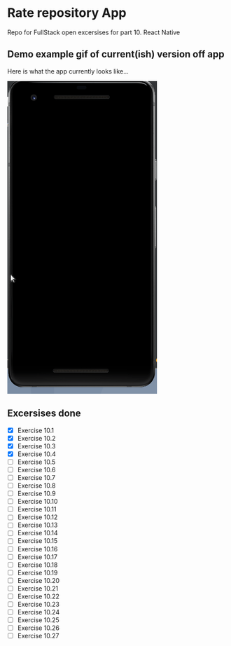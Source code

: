 # Rate repository App

Repo for FullStack open excersises for part 10. React Native

## Demo example gif of current(ish) version off app

Here is what the app currently looks like...

![Demo of app](img/demo-10-4.gif)


## Excersises done

- [x] Exercise 10.1
- [x] Exercise 10.2
- [x] Exercise 10.3
- [x] Exercise 10.4
- [ ] Exercise 10.5
- [ ] Exercise 10.6
- [ ] Exercise 10.7
- [ ] Exercise 10.8
- [ ] Exercise 10.9
- [ ] Exercise 10.10
- [ ] Exercise 10.11
- [ ] Exercise 10.12
- [ ] Exercise 10.13
- [ ] Exercise 10.14
- [ ] Exercise 10.15
- [ ] Exercise 10.16
- [ ] Exercise 10.17
- [ ] Exercise 10.18
- [ ] Exercise 10.19
- [ ] Exercise 10.20
- [ ] Exercise 10.21
- [ ] Exercise 10.22
- [ ] Exercise 10.23
- [ ] Exercise 10.24
- [ ] Exercise 10.25
- [ ] Exercise 10.26
- [ ] Exercise 10.27